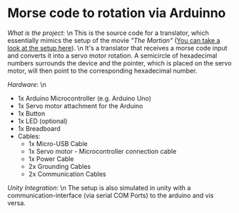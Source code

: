# Morse code to rotation via Arduinno

*What is the project*: \n
This is the source code for a translator, which essentially mimics the setup of the movie *"The Martian"* ([You can take a look at the setup here](https://www.youtube.com/watch?v=k-GH3mbvUro)). \n
It's a translator that receives a morse code input and converts it into a servo motor rotation. A semicircle of hexadecimal numbers surrounds the device and the pointer, which is placed on the servo motor, 
will then point to the corresponding hexadecimal number.

*Hardware*: \n
- 1x Arduino Microcontroller (e.g. Arduino Uno)
- 1x Servo motor attachment for the Arduino
- 1x Button
- 1x LED (optional)
- 1x Breadboard
- Cables:
	- 1x Micro-USB Cable
	- 1x Servo motor - Microcontroller connection cable
	- 1x Power Cable
	- 2x Grounding Cables
	- 2x Communication Cables
	
*Unity Integration*: \n
The setup is also simulated in unity with a communication-interface (via serial COM Ports) to the arduino and vis versa.

 
